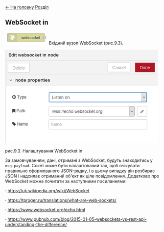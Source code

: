 [<- На головну](../)  [Розділ](README.md)

## WebSocket in

![img](media/websocket_in.png) Вхідний вузол WebSocket (рис.9.3). 

![img](media/9_3.png)

рис.9.3. Налаштування WebSocket in

За замовчуванням, дані, отримані з WebSocket, будуть знаходитись у `msg.payload`. Сокет може бути налаштований так, щоб очікувати правильно сформованого JSON-рядку, і в цьому випадку він розбирає JSON і надсилає отриманий об'єкт як ціле повідомлення. Додатково про WebSocket можна почитати за наступними посиланнями:

·     https://uk.wikipedia.org/wiki/WebSocket 

·     https://tproger.ru/translations/what-are-web-sockets/

·     https://www.websocket.org/echo.html 

·     https://www.pubnub.com/blog/2015-01-05-websockets-vs-rest-api-understanding-the-difference/